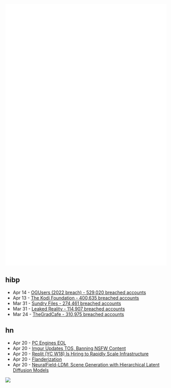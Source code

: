 ![Metrics](https://raw.githubusercontent.com/phixion/phixion/master/metrics.svg)

## hibp

<!--
for https://github.com/phixion/phixion/blob/main/.github/workflows/feeds.yml
-->
<!--START_SECTION:haveibeenpwnd-->
- Apr 14 - [OGUsers (2022 breach) - 529,020 breached accounts](https://haveibeenpwned.com/PwnedWebsites#OGUsers2022)
- Apr 13 - [The Kodi Foundation - 400,635 breached accounts](https://haveibeenpwned.com/PwnedWebsites#KodiFoundation)
- Mar 31 - [Sundry Files - 274,461 breached accounts](https://haveibeenpwned.com/PwnedWebsites#SundryFiles)
- Mar 31 - [Leaked Reality - 114,907 breached accounts](https://haveibeenpwned.com/PwnedWebsites#LeakedReality)
- Mar 24 - [TheGradCafe - 310,975 breached accounts](https://haveibeenpwned.com/PwnedWebsites#TheGradCafe)
<!--END_SECTION:haveibeenpwnd-->

## hn

<!--
for https://github.com/phixion/phixion/blob/main/.github/workflows/feeds.yml
-->
<!--START_SECTION:hn-->
- Apr 20 - [PC Engines EOL](https://www.pcengines.ch/eol.htm)
- Apr 20 - [Imgur Updates TOS, Banning NSFW Content](https://imgurinc.com/rules)
- Apr 20 - [Replit (YC W18) Is Hiring to Rapidly Scale Infrastructure](https://replit.com/careers)
- Apr 20 - [Flanderization](https://tvtropes.org/pmwiki/pmwiki.php/Main/Flanderization)
- Apr 20 - [NeuralField-LDM: Scene Generation with Hierarchical Latent Diffusion Models](https://research.nvidia.com/labs/toronto-ai/NFLDM/)
<!--END_SECTION:hn-->

<!--
for https://yhype.me
-->
![](https://hit.yhype.me/github/profile?user_id=13013670)
